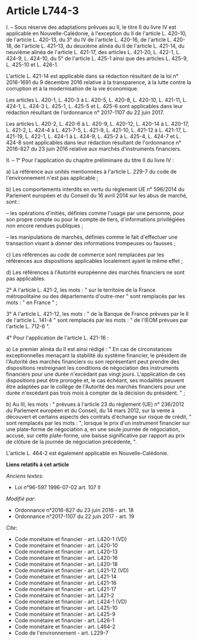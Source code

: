 # Article L744-3

I. – Sous réserve des adaptations prévues au II, le titre II du livre IV est applicable en Nouvelle-Calédonie, à l'exception
du II de l'article L. 420-10, de l'article L. 420-13, du 3° du IV de l'article L. 420-16, de l'article L. 420-18, de
l'article L. 421-13, du deuxième alinéa du II de l'article L. 421-14, du neuvième alinéa de l'article L. 421-17, des articles
L. 421-20, L. 422-1, L. 424-9, L. 424-10, du 5° de l'article L. 425-1 ainsi que des articles L. 425-9, L. 425-10 et L.
426-1. 

L'article L. 421-14 est applicable dans sa rédaction résultant de la loi n° 2016-1691 du 9 décembre 2016 relative à la
transparence, à la lutte contre la corruption et à la modernisation de la vie économique. 

Les articles L. 420-1, L. 420-3 à L. 420-5, L. 420-8, L. 420-10, L. 421-11, L. 424-1, L. 424-3 L. 425-1, L. 425-5 et L. 425-6
sont applicables dans leur rédaction résultant de l'ordonnance n° 2017-1107 du 22 juin 2017. 

Les articles L. 420-2, L. 420-6 à L. 420-9, L. 420-12, L. 420-14 à L. 420-17, L. 421-2, L. 424-4 à L. 421-7-5, L. 421-9, L.
421-10, L. 421-12 à L. 421-17, L. 421-19, L. 422-1, L. 424-1 à L. 424-9, L. 425-2 à L. 425-4, L. 424-7 et L. 424-8 sont
applicables dans leur rédaction résultant de l'ordonnance n° 2016-827 du 23 juin 2016 relative aux marchés d'instruments
financiers. 

II. – 1° Pour l'application du chapitre préliminaire du titre II du livre IV : 

a) La référence aux unités mentionnées à l'article L. 229-7 du code de l'environnement n'est pas applicable ; 

b) Les comportements interdits en vertu du règlement UE n° 596/2014 du Parlement européen et du Conseil du 16 avril 2014 sur
les abus de marché, sont : 

– les opérations d'initiés, définies comme l'usage par une personne, pour son propre compte ou pour le compte de tiers,
d'informations privilégiées non encore rendues publiques ; 

– les manipulations de marchés, définies comme le fait d'effectuer une transaction visant à donner des informations
trompeuses ou fausses ; 

c) Les références au code de commerce sont remplacées par les références aux dispositions applicables localement ayant le
même effet ; 

d) Les références à l'Autorité européenne des marchés financiers ne sont pas applicables. 

2° A l'article L. 421-2, les mots : " sur le territoire de la France métropolitaine ou des départements d'outre-mer " sont
remplacés par les mots : " en France " ; 

3° A l'article L. 421-12, les mots : " de la Banque de France prévues par le II de l'article L. 141-4 " sont remplacés par
les mots : " de l'IEOM prévues par l'article L. 712-6 ". 

4° Pour l'application de l'article L. 421-16 : 

a) Le premier alinéa du II est ainsi rédigé : " En cas de circonstances exceptionnelles menaçant la stabilité du système
financier, le président de l'Autorité des marchés financiers ou son représentant peut prendre des dispositions restreignant
les conditions de négociation des instruments financiers pour une durée n'excédant pas vingt jours. L'application de ces
dispositions peut être prorogée et, le cas échéant, ses modalités peuvent être adaptées par le collège de l'Autorité des
marchés financiers pour une durée n'excédant pas trois mois à compter de la décision du président. " ; 

b) Au III, les mots : " prévues à l'article 23 du règlement (UE) n° 236/2012 du Parlement européen et du Conseil, du 14 mars
2012, sur la vente à découvert et certains aspects des contrats d'échange sur risque de crédit, " sont remplacés par les
mots : ", lorsque le prix d'un instrument financier sur une plate-forme de négociation a, en une seule journée de
négociation, accusé, sur cette plate-forme, une baisse significative par rapport au prix de clôture de la journée de
négociation précédente, ". 

L'article L. 464-2 est également applicable en Nouvelle-Calédonie.

**Liens relatifs à cet article**

_Anciens textes_:

  - Loi n°96-597 1996-07-02 art. 107 II

_Modifié par_:

  - Ordonnance n°2016-827 du 23 juin 2016 - art. 18
  - Ordonnance n°2017-1107 du 22 juin 2017 - art. 19

_Cite_:

  - Code monétaire et financier - art. L420-1 (VD)
  - Code monétaire et financier - art. L420-10
  - Code monétaire et financier - art. L420-13
  - Code monétaire et financier - art. L420-16
  - Code monétaire et financier - art. L420-18
  - Code monétaire et financier - art. L421-12 (VD)
  - Code monétaire et financier - art. L421-14
  - Code monétaire et financier - art. L421-16
  - Code monétaire et financier - art. L421-17
  - Code monétaire et financier - art. L421-2
  - Code monétaire et financier - art. L424-1 (VD)
  - Code monétaire et financier - art. L425-10
  - Code monétaire et financier - art. L425-9
  - Code monétaire et financier - art. L426-1
  - Code monétaire et financier - art. L464-2
  - Code de l'environnement - art. L229-7
